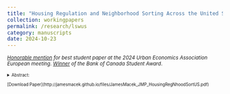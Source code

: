 ```yaml
---
title: "Housing Regulation and Neighborhood Sorting Across the United States <br> (Job Market Paper)"
collection: workingpapers
permalink: /research/lswus
category: manuscripts
date: 2024-10-23
---
```

<small>*[Honorable mention](https://urbaneconomics.org/meetings/awards.html) for best student paper at the 2024 Urban Economics Association European meeting*. 
       *[Winner](https://www.bankofcanada.ca/research/research-paper-awards/) of the Bank of Canada Student Award*.<small> 
<details><summary>Abstract:</summary>
<br/>
<small> In this paper, I consider the effect of minimum lot size regulation on welfare and urban structure. I
show that minimal lots are the most expensive in the low-density neighborhoods of productive cities
relative to others, and this can explain the sorting on income into these cities and neighborhoods.
Motivated by this evidence, I construct a general equilibrium model in which households of heterogeneous
incomes choose cities and neighborhoods, value affluent neighbors, and are burdened differently
by regulation. A counterfactual deregulation exercise shows significant and progressive welfare gains
for renting households (9% of income) that offset the losses to landowners (17% of land values). The
exercise also reveals two surprising results. First, any productivity gains that occur from the expansion
of productive cities is largely nullified by the out-migration of affluent households who prefer regulated
neighborhoods. Second, deregulation exacerbates the costs of the neighborhood choice externality arising
from the demand for affluent neighbors, but only slightly. These results suggest that
the most important consequence of deregulating housing markets is increasing housing affordability.
Other counterfactual exercises underscore cities’ lack of incentives to unilaterally deregulate and show
a significant opportunity for improved spatial targeting. </small>
</details>
<br/>
[Download Paper](http://jamesmacek.github.io/files/JamesMacek_JMP_HousingRegNhoodSortUS.pdf)